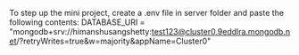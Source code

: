 To step up the mini project, create a .env file in server folder and paste the following contents:
DATABASE_URI = "mongodb+srv://himanshusangshetty:test123@cluster0.9eddlra.mongodb.net/?retryWrites=true&w=majority&appName=Cluster0"

